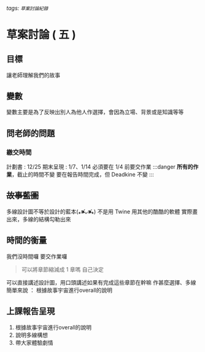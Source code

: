###### tags: `草案討論紀錄`
# 草案討論 ( 五 )



## 目標
讓老師理解我們的故事

## 變數
變數主要是為了反映出別人為他人作選擇，會因為立場、背景或是知識等等


## 問老師的問題

### 繳交時間
計劃書 : 12/25
期末呈現 : 1/7、1/14
必須要在 1/4 前要交作業
:::danger
**所有的作業**，截止的時間不變
要在報告時間完成，但 Deadkine 不變
:::

## ~~故事藍圖~~
多線設計圖不等於設計的藍本(⁎⁍̴̛ᴗ⁍̴̛⁎)
不是用 Twine
用其他的酷酷的軟體
實際畫出來，多線的結構勾勒出來

## 時間的衡量
我們沒時間囉
要交作業囉
>可以將章節縮減成 1 章嗎
>自己決定

可以直接講述設計圖，用口頭講述如果有完成這些章節在幹嘛
作甚麼選擇、多線
簡單來說 ： 根據故事宇宙進行overall的說明

## 上課報告呈現
1. 根據故事宇宙進行overall的說明
2. 說明多線構想
3. 帶大家體驗劇情


